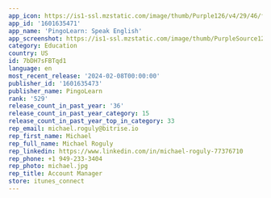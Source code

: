 ```yaml
---
app_icon: https://is1-ssl.mzstatic.com/image/thumb/Purple126/v4/29/46/f6/2946f6eb-bb91-ea33-0626-d71b43a81ff0/AppIcon-0-0-1x_U007emarketing-0-7-0-85-220.png/1024x1024bb.png
app_id: '1601635471'
app_name: 'PingoLearn: Speak English'
app_screenshot: https://is1-ssl.mzstatic.com/image/thumb/PurpleSource126/v4/f2/e1/00/f2e1003e-a08b-0d58-3e35-be26c4687ff1/07684fa9-563b-49de-b20e-21ee260ae997_1.png/1284x2778bb.png
category: Education
country: US
id: 7bDH7sFBTqd1
language: en
most_recent_release: '2024-02-08T00:00:00'
publisher_id: '1601635473'
publisher_name: PingoLearn
rank: '529'
release_count_in_past_year: '36'
release_count_in_past_year_category: 15
release_count_in_past_year_top_in_category: 33
rep_email: michael.roguly@bitrise.io
rep_first_name: Michael
rep_full_name: Michael Roguly
rep_linkedin: https://www.linkedin.com/in/michael-roguly-77376710
rep_phone: +1 949-233-3404
rep_photo: michael.jpg
rep_title: Account Manager
store: itunes_connect
---
```

